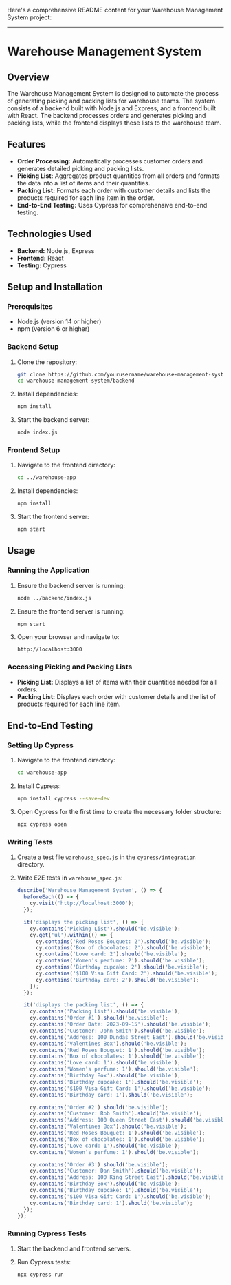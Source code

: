 Here's a comprehensive README content for your Warehouse Management System project:

---

# Warehouse Management System

## Overview

The Warehouse Management System is designed to automate the process of generating picking and packing lists for warehouse teams. The system consists of a backend built with Node.js and Express, and a frontend built with React. The backend processes orders and generates picking and packing lists, while the frontend displays these lists to the warehouse team.

## Features

- **Order Processing:** Automatically processes customer orders and generates detailed picking and packing lists.
- **Picking List:** Aggregates product quantities from all orders and formats the data into a list of items and their quantities.
- **Packing List:** Formats each order with customer details and lists the products required for each line item in the order.
- **End-to-End Testing:** Uses Cypress for comprehensive end-to-end testing.

## Technologies Used

- **Backend:** Node.js, Express
- **Frontend:** React
- **Testing:** Cypress

## Setup and Installation

### Prerequisites

- Node.js (version 14 or higher)
- npm (version 6 or higher)

### Backend Setup

1. Clone the repository:
   ```bash
   git clone https://github.com/yourusername/warehouse-management-system.git
   cd warehouse-management-system/backend
   ```

2. Install dependencies:
   ```bash
   npm install
   ```

3. Start the backend server:
   ```bash
   node index.js
   ```

### Frontend Setup

1. Navigate to the frontend directory:
   ```bash
   cd ../warehouse-app
   ```

2. Install dependencies:
   ```bash
   npm install
   ```

3. Start the frontend server:
   ```bash
   npm start
   ```

## Usage

### Running the Application

1. Ensure the backend server is running:
   ```bash
   node ../backend/index.js
   ```

2. Ensure the frontend server is running:
   ```bash
   npm start
   ```

3. Open your browser and navigate to:
   ```text
   http://localhost:3000
   ```

### Accessing Picking and Packing Lists

- **Picking List:** Displays a list of items with their quantities needed for all orders.
- **Packing List:** Displays each order with customer details and the list of products required for each line item.

## End-to-End Testing

### Setting Up Cypress

1. Navigate to the frontend directory:
   ```bash
   cd warehouse-app
   ```

2. Install Cypress:
   ```bash
   npm install cypress --save-dev
   ```

3. Open Cypress for the first time to create the necessary folder structure:
   ```bash
   npx cypress open
   ```

### Writing Tests

1. Create a test file `warehouse_spec.js` in the `cypress/integration` directory.

2. Write E2E tests in `warehouse_spec.js`:

   ```javascript
   describe('Warehouse Management System', () => {
     beforeEach(() => {
       cy.visit('http://localhost:3000');
     });

     it('displays the picking list', () => {
       cy.contains('Picking List').should('be.visible');
       cy.get('ul').within(() => {
         cy.contains('Red Roses Bouquet: 2').should('be.visible');
         cy.contains('Box of chocolates: 2').should('be.visible');
         cy.contains('Love card: 2').should('be.visible');
         cy.contains('Women’s perfume: 2').should('be.visible');
         cy.contains('Birthday cupcake: 2').should('be.visible');
         cy.contains('$100 Visa Gift Card: 2').should('be.visible');
         cy.contains('Birthday card: 2').should('be.visible');
       });
     });

     it('displays the packing list', () => {
       cy.contains('Packing List').should('be.visible');
       cy.contains('Order #1').should('be.visible');
       cy.contains('Order Date: 2023-09-15').should('be.visible');
       cy.contains('Customer: John Smith').should('be.visible');
       cy.contains('Address: 100 Dundas Street East').should('be.visible');
       cy.contains('Valentines Box').should('be.visible');
       cy.contains('Red Roses Bouquet: 1').should('be.visible');
       cy.contains('Box of chocolates: 1').should('be.visible');
       cy.contains('Love card: 1').should('be.visible');
       cy.contains('Women’s perfume: 1').should('be.visible');
       cy.contains('Birthday Box').should('be.visible');
       cy.contains('Birthday cupcake: 1').should('be.visible');
       cy.contains('$100 Visa Gift Card: 1').should('be.visible');
       cy.contains('Birthday card: 1').should('be.visible');

       cy.contains('Order #2').should('be.visible');
       cy.contains('Customer: Rob Smith').should('be.visible');
       cy.contains('Address: 100 Queen Street East').should('be.visible');
       cy.contains('Valentines Box').should('be.visible');
       cy.contains('Red Roses Bouquet: 1').should('be.visible');
       cy.contains('Box of chocolates: 1').should('be.visible');
       cy.contains('Love card: 1').should('be.visible');
       cy.contains('Women’s perfume: 1').should('be.visible');

       cy.contains('Order #3').should('be.visible');
       cy.contains('Customer: Dan Smith').should('be.visible');
       cy.contains('Address: 100 King Street East').should('be.visible');
       cy.contains('Birthday Box').should('be.visible');
       cy.contains('Birthday cupcake: 1').should('be.visible');
       cy.contains('$100 Visa Gift Card: 1').should('be.visible');
       cy.contains('Birthday card: 1').should('be.visible');
     });
   });
   ```

### Running Cypress Tests

1. Start the backend and frontend servers.

2. Run Cypress tests:
   ```bash
   npx cypress run
   ```



